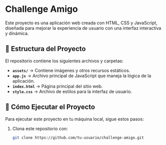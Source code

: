 # Challenge Amigo

Este proyecto es una aplicación web creada con HTML, CSS y JavaScript, diseñada para mejorar la experiencia de usuario con una interfaz interactiva y dinámica.

## 📁 Estructura del Proyecto

El repositorio contiene los siguientes archivos y carpetas:

- **`assets/`** → Contiene imágenes y otros recursos estáticos.
- **`app.js`** → Archivo principal de JavaScript que maneja la lógica de la aplicación.
- **`index.html`** → Página principal del sitio web.
- **`style.css`** → Archivo de estilos para la interfaz de usuario.

## 🚀 Cómo Ejecutar el Proyecto

Para ejecutar este proyecto en tu máquina local, sigue estos pasos:

1. Clona este repositorio con:

   ```bash
   git clone https://github.com/tu-usuario/challenge-amigo.git
